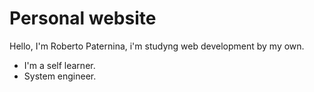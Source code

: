 # Personal website

Hello, I'm Roberto Paternina, i'm studyng web development by my own.

- I'm a self learner.
- System engineer.
